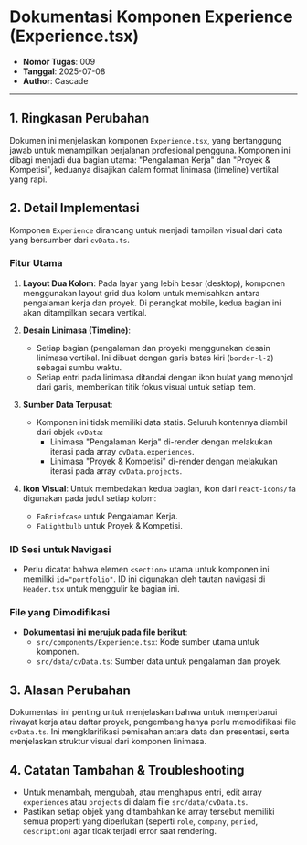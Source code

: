 # Dokumentasi Komponen Experience (Experience.tsx)

- **Nomor Tugas**: 009
- **Tanggal**: 2025-07-08
- **Author**: Cascade

---

## 1. Ringkasan Perubahan

Dokumen ini menjelaskan komponen `Experience.tsx`, yang bertanggung jawab untuk menampilkan perjalanan profesional pengguna. Komponen ini dibagi menjadi dua bagian utama: "Pengalaman Kerja" dan "Proyek & Kompetisi", keduanya disajikan dalam format linimasa (timeline) vertikal yang rapi.

## 2. Detail Implementasi

Komponen `Experience` dirancang untuk menjadi tampilan visual dari data yang bersumber dari `cvData.ts`.

### Fitur Utama

1.  **Layout Dua Kolom**: Pada layar yang lebih besar (desktop), komponen menggunakan layout grid dua kolom untuk memisahkan antara pengalaman kerja dan proyek. Di perangkat mobile, kedua bagian ini akan ditampilkan secara vertikal.

2.  **Desain Linimasa (Timeline)**:
    - Setiap bagian (pengalaman dan proyek) menggunakan desain linimasa vertikal. Ini dibuat dengan garis batas kiri (`border-l-2`) sebagai sumbu waktu.
    - Setiap entri pada linimasa ditandai dengan ikon bulat yang menonjol dari garis, memberikan titik fokus visual untuk setiap item.

3.  **Sumber Data Terpusat**:
    - Komponen ini tidak memiliki data statis. Seluruh kontennya diambil dari objek `cvData`:
        - Linimasa "Pengalaman Kerja" di-render dengan melakukan iterasi pada array `cvData.experiences`.
        - Linimasa "Proyek & Kompetisi" di-render dengan melakukan iterasi pada array `cvData.projects`.

4.  **Ikon Visual**: Untuk membedakan kedua bagian, ikon dari `react-icons/fa` digunakan pada judul setiap kolom:
    - `FaBriefcase` untuk Pengalaman Kerja.
    - `FaLightbulb` untuk Proyek & Kompetisi.

### ID Sesi untuk Navigasi

- Perlu dicatat bahwa elemen `<section>` utama untuk komponen ini memiliki `id="portfolio"`. ID ini digunakan oleh tautan navigasi di `Header.tsx` untuk menggulir ke bagian ini.

### File yang Dimodifikasi

- **Dokumentasi ini merujuk pada file berikut**:
  - `src/components/Experience.tsx`: Kode sumber utama untuk komponen.
  - `src/data/cvData.ts`: Sumber data untuk pengalaman dan proyek.

## 3. Alasan Perubahan

Dokumentasi ini penting untuk menjelaskan bahwa untuk memperbarui riwayat kerja atau daftar proyek, pengembang hanya perlu memodifikasi file `cvData.ts`. Ini mengklarifikasi pemisahan antara data dan presentasi, serta menjelaskan struktur visual dari komponen linimasa.

## 4. Catatan Tambahan & Troubleshooting

- Untuk menambah, mengubah, atau menghapus entri, edit array `experiences` atau `projects` di dalam file `src/data/cvData.ts`.
- Pastikan setiap objek yang ditambahkan ke array tersebut memiliki semua properti yang diperlukan (seperti `role`, `company`, `period`, `description`) agar tidak terjadi error saat rendering.
